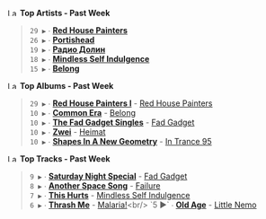 <!--START_LASTFM_ARTISTS:{"period": "7day", "rows": 5}-->
<a href="https://last.fm" target="_blank"><img src="https://user-images.githubusercontent.com/17434202/215290617-e793598d-d7c9-428f-9975-156db1ba89cc.svg" alt="Last.fm Logo" width="18" height="13"/></a> **Top Artists - Past Week**

> `29 ▶️` ∙ **[Red House Painters](https://www.last.fm/music/Red+House+Painters)**<br/>
> `26 ▶️` ∙ **[Portishead](https://www.last.fm/music/Portishead)**<br/>
> `19 ▶️` ∙ **[Радио Долин](https://www.last.fm/music/%D0%A0%D0%B0%D0%B4%D0%B8%D0%BE+%D0%94%D0%BE%D0%BB%D0%B8%D0%BD)**<br/>
> `18 ▶️` ∙ **[Mindless Self Indulgence](https://www.last.fm/music/Mindless+Self+Indulgence)**<br/>
> `15 ▶️` ∙ **[Belong](https://www.last.fm/music/Belong)**<br/>
<!--END_LASTFM_ARTISTS-->

<!--START_LASTFM_ALBUMS:{"period": "7day", "rows": 5}-->
<a href="https://last.fm" target="_blank"><img src="https://user-images.githubusercontent.com/17434202/215290617-e793598d-d7c9-428f-9975-156db1ba89cc.svg" alt="Last.fm Logo" width="18" height="13"/></a> **Top Albums - Past Week**

> `29 ▶️` ∙ **[Red House Painters I](https://www.last.fm/music/Red+House+Painters/Red+House+Painters+I)** - [Red House Painters](https://www.last.fm/music/Red+House+Painters)<br/>
> `10 ▶️` ∙ **[Common Era](https://www.last.fm/music/Belong/Common+Era)** - [Belong](https://www.last.fm/music/Belong)<br/>
> `10 ▶️` ∙ **[The Fad Gadget Singles](https://www.last.fm/music/Fad+Gadget/The+Fad+Gadget+Singles)** - [Fad Gadget](https://www.last.fm/music/Fad+Gadget)<br/>
> `10 ▶️` ∙ **[Zwei](https://www.last.fm/music/Heimat/Zwei)** - [Heimat](https://www.last.fm/music/Heimat)<br/>
> `10 ▶️` ∙ **[Shapes In A New Geometry](https://www.last.fm/music/In+Trance+95/Shapes+In+A+New+Geometry)** - [In Trance 95](https://www.last.fm/music/In+Trance+95)<br/>
<!--END_LASTFM_ALBUMS-->

<!--START_LASTFM_TRACKS:{"period": "7day", "rows": 5}-->
<a href="https://last.fm" target="_blank"><img src="https://user-images.githubusercontent.com/17434202/215290617-e793598d-d7c9-428f-9975-156db1ba89cc.svg" alt="Last.fm Logo" width="18" height="13"/></a> **Top Tracks - Past Week**

> `9 ▶️` ∙ **[Saturday Night Special](https://www.last.fm/music/Fad+Gadget/_/Saturday+Night+Special)** - [Fad Gadget](https://www.last.fm/music/Fad+Gadget)<br/>
> `8 ▶️` ∙ **[Another Space Song](https://www.last.fm/music/Failure/_/Another+Space+Song)** - [Failure](https://www.last.fm/music/Failure)<br/>
> `7 ▶️` ∙ **[This Hurts](https://www.last.fm/music/Mindless+Self+Indulgence/_/This+Hurts)** - [Mindless Self Indulgence](https://www.last.fm/music/Mindless+Self+Indulgence)<br/>
> `6 ▶️` ∙ **[Thrash Me](https://www.last.fm/music/Malaria!/_/Thrash+Me)** - [Malaria!](https://www.last.fm/music/Malaria!)<br/>
> `5 ▶️` ∙ **[Old Age](https://www.last.fm/music/Little+Nemo/_/Old+Age)** - [Little Nemo](https://www.last.fm/music/Little+Nemo)<br/>
<!--END_LASTFM_TRACKS-->